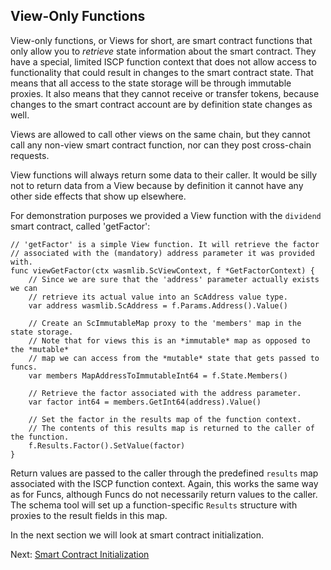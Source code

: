 ## View-Only Functions

View-only functions, or Views for short, are smart contract functions that only allow you
to *retrieve* state information about the smart contract. They have a special, limited
ISCP function context that does not allow access to functionality that could result in
changes to the smart contract state. That means that all access to the state storage will
be through immutable proxies. It also means that they cannot receive or transfer tokens,
because changes to the smart contract account are by definition state changes as well.

Views are allowed to call other views on the same chain, but they cannot call any non-view
smart contract function, nor can they post cross-chain requests.

View functions will always return some data to their caller. It would be silly not to
return data from a View because by definition it cannot have any other side effects that
show up elsewhere.

For demonstration purposes we provided a View function with the `dividend` smart contract,
called 'getFactor':

```golang
// 'getFactor' is a simple View function. It will retrieve the factor
// associated with the (mandatory) address parameter it was provided with.
func viewGetFactor(ctx wasmlib.ScViewContext, f *GetFactorContext) {
    // Since we are sure that the 'address' parameter actually exists we can
    // retrieve its actual value into an ScAddress value type.
    var address wasmlib.ScAddress = f.Params.Address().Value()
    
    // Create an ScImmutableMap proxy to the 'members' map in the state storage.
    // Note that for views this is an *immutable* map as opposed to the *mutable*
    // map we can access from the *mutable* state that gets passed to funcs.
    var members MapAddressToImmutableInt64 = f.State.Members()
    
    // Retrieve the factor associated with the address parameter.
    var factor int64 = members.GetInt64(address).Value()
    
    // Set the factor in the results map of the function context.
    // The contents of this results map is returned to the caller of the function.
    f.Results.Factor().SetValue(factor)
}
```

Return values are passed to the caller through the predefined `results` map associated
with the ISCP function context. Again, this works the same way as for Funcs, although
Funcs do not necessarily return values to the caller. The schema tool will set up a
function-specific `Results` structure with proxies to the result fields in this map.

In the next section we will look at smart contract initialization.

Next: [Smart Contract Initialization](init.md)

